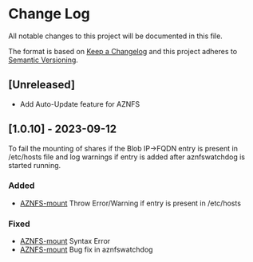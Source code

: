 # Change Log
All notable changes to this project will be documented in this file.

The format is based on [Keep a Changelog](http://keepachangelog.com/)
and this project adheres to [Semantic Versioning](http://semver.org/).

## [Unreleased]

- Add Auto-Update feature for AZNFS

## [1.0.10] - 2023-09-12

To fail the mounting of shares if the Blob IP->FQDN entry is present in /etc/hosts file and log warnings if entry is added after aznfswatchdog is started running.

### Added
- [AZNFS-mount](https://github.com/Azure/AZNFS-mount/pull/78)
  Throw Error/Warning if entry is present in /etc/hosts

### Fixed

- [AZNFS-mount](https://github.com/Azure/AZNFS-mount/pull/83)
  Syntax Error
- [AZNFS-mount](https://github.com/Azure/AZNFS-mount/pull/79)
  Bug fix in aznfswatchdog
